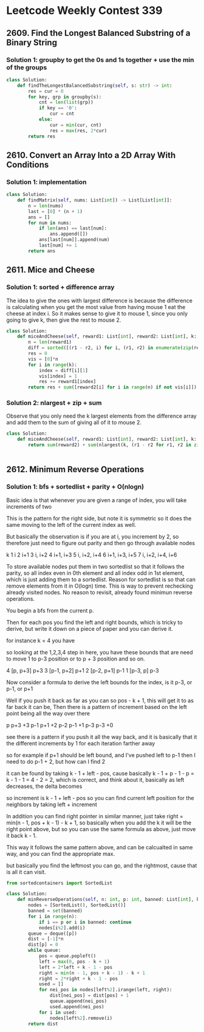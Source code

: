 # Leetcode Weekly Contest 339

## 2609. Find the Longest Balanced Substring of a Binary String

### Solution 1:  groupby to get the 0s and 1s together + use the min of the groups

```py
class Solution:
    def findTheLongestBalancedSubstring(self, s: str) -> int:
        res = cur = 0
        for key, grp in groupby(s):
            cnt = len(list(grp))
            if key == '0':
                cur = cnt
            else:
                cur = min(cur, cnt)
                res = max(res, 2*cur)
        return res
```

## 2610. Convert an Array Into a 2D Array With Conditions

### Solution 1:  implementation

```py
class Solution:
    def findMatrix(self, nums: List[int]) -> List[List[int]]:
        n = len(nums)
        last = [0] * (n + 1)
        ans = []
        for num in nums:
            if len(ans) == last[num]:
                ans.append([])
            ans[last[num]].append(num)
            last[num] += 1
        return ans              
```

## 2611. Mice and Cheese

### Solution 1:  sorted + difference array

The idea to give the ones with largest difference is because the difference is calculating when you get the most value from having mouse 1 eat the cheese at index i.  So it makes sense to give it to mouse 1, since you only going to give k, then give the rest to mouse 2. 

```py
class Solution:
    def miceAndCheese(self, reward1: List[int], reward2: List[int], k: int) -> int:
        n = len(reward1)
        diff = sorted([(r1 - r2, i) for i, (r1, r2) in enumerate(zip(reward1, reward2))], reverse = True)
        res = 0
        vis = [0]*n
        for i in range(k):
            index = diff[i][1]
            vis[index] = 1
            res += reward1[index]
        return res + sum([reward2[i] for i in range(n) if not vis[i]])
```

### Solution 2:  nlargest + zip + sum

Observe that you only need the k largest elements from the difference array and add them to the sum of giving all of it to mouse 2.

```py
class Solution:
    def miceAndCheese(self, reward1: List[int], reward2: List[int], k: int) -> int:
        return sum(reward2) + sum(nlargest(k, (r1 - r2 for r1, r2 in zip(reward1, reward2))))
        
```

## 2612. Minimum Reverse Operations

### Solution 1:  bfs + sortedlist + parity + O(nlogn) 

Basic idea is that whenever you are given a range of index, you will take increments of two

This is the pattern for the right side, but note it is symmetric so it does the same moving to the left of the current index as well. 

But basically the observation is if you are at i, you increment by 2, so therefore just need to figure out parity and then go through available nodes

k
1  i
2  i+1
3  i, i+2
4  i+1, i+3
5  i, i+2, i+4
6  i+1, i+3, i+5
7  i, i+2, i+4, i+6

To store available nodes put them in two sortedlist so that it follows the parity, so all index even in 0th element and all index odd in 1st element, which is just adding them to a sortedlist.  Reason for sortedlist is so that can remove elements from it in O(logn) time.  This is way to prevent rechecking already visited nodes. No reason to revisit, already found minimun reverse operations.

You begin a bfs from the current p.

Then for each pos you find the left and right bounds, which is tricky to derive, but write it down on a piece of paper and you can derive it.  

for instance k = 4 you have

so looking at the 1,2,3,4 step in here, you have these bounds that are need to move 1 to p-3 position or to p + 3 position and so on. 

4 [p, p+3] p+3
3 [p-1, p+2] p+1 
2 [p-2, p+1] p-1
1 [p-3, p] p-3

Now consider a formula to derive the left bounds for the index, is it p-3, or p-1, or p+1

Well if you push it back as far as you can so pos - k + 1, this will get it to as far back it can be, 
Then there is a pattern of increment based on the left point being all the way over there

p    p+3  +3
p-1  p+1  +2
p-2  p-1  +1
p-3  p-3  +0

see there is a  pattern if you push it all the way back, and it is basically that it the different increments by 1 for each iteration farther away

so for example if p+1 should be left bound, and I've pushed left to p-1 then I need to do p-1 + 2, but how can I find 2

it can be found by taking k - 1 + left - pos, cause basically k - 1 + p - 1 - p = k - 1 - 1 = 4 - 2 = 2, which is correct, and think about it, basically as left decreases, the delta becomes

so increment is k - 1 + left - pos so you can find current left position for the neighbors by taking left + increment

In addition you can find right pointer in similar manner, just take 
right = min(n - 1, pos + k - 1) - k + 1, so basically when you add the k it will be the right point above, but so you can use the same formula as above, just move it back k - 1. 

This way it follows the same pattern above, and can be calcualted in same way, and you can find the appropriate max. 

but basically you find the leftmost you can go, and the rightmost, cause that is all it can visit.

```py
from sortedcontainers import SortedList

class Solution:
    def minReverseOperations(self, n: int, p: int, banned: List[int], k: int) -> List[int]:
        nodes = [SortedList(), SortedList()]
        banned = set(banned)
        for i in range(n):
            if i == p or i in banned: continue
            nodes[i%2].add(i)
        queue = deque([p])
        dist = [-1]*n
        dist[p] = 0
        while queue:
            pos = queue.popleft()
            left = max(0, pos - k + 1)
            left = 2*left + k - 1 - pos
            right = min(n - 1, pos + k - 1) - k + 1
            right = 2*right + k - 1 - pos
            used = []
            for nei_pos in nodes[left%2].irange(left, right):
                dist[nei_pos] = dist[pos] + 1
                queue.append(nei_pos)
                used.append(nei_pos)
            for i in used:
                nodes[left%2].remove(i)
        return dist
```